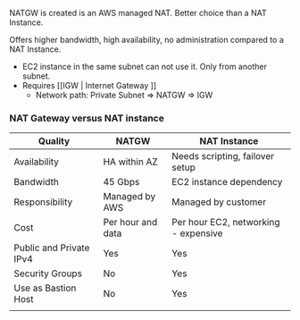NATGW is created is an AWS managed NAT. Better choice than a NAT Instance.

Offers higher bandwidth, high availability, no administration compared to a NAT Instance.

- EC2 instance in the same subnet can not use it. Only from another subnet.
- Requires [[IGW | Internet Gateway ]]
	- Network path: Private Subnet => NATGW => IGW

### NAT Gateway versus NAT instance

| Quality                 | NATGW             | NAT Instance                         |
| ----------------------- | ----------------- | ------------------------------------ |
| Availability            | HA within AZ      | Needs scripting, failover setup      |
| Bandwidth               | 45 Gbps           | EC2 instance dependency              |
| Responsibility          | Managed by AWS    | Managed by customer                  |
| Cost                    | Per hour and data | Per hour EC2, networking - expensive |
| Public and Private IPv4 | Yes               | Yes                                  |
| Security Groups         | No                | Yes                                  |
| Use as Bastion Host     | No                | Yes                                  |
|                         |                   |                                      |
